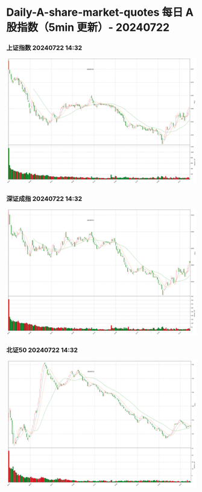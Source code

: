 
# Daily-A-share-market-quotes 每日 A 股指数（5min 更新）- 20240722

### 上证指数 20240722 14:32
![](./fig/2024/7/20240722-sh000001.png)

### 深证成指 20240722 14:32
![](./fig/2024/7/20240722-sz399001.png)

### 北证50 20240722 14:32
![](./fig/2024/7/20240722-bj899050.png)
